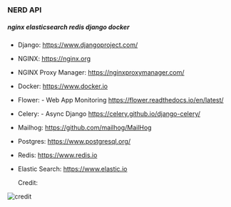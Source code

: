 ### NERD API

##### nginx elasticsearch redis django docker


- Django: https://www.djangoproject.com/

- NGINX: https://nginx.org

- NGINX Proxy Manager:
  https://nginxproxymanager.com/

- Docker: https://www.docker.io

- Flower: - Web App Monitoring https://flower.readthedocs.io/en/latest/

- Celery: - Async Django https://celery.github.io/django-celery/

- Mailhog: https://github.com/mailhog/MailHog

- Postgres: https://www.postgresql.org/

- Redis: https://www.redis.io

- Elastic Search: https://www.elastic.io

  Credit:


![credit](https://github.com/runtimejpp/nerd-api/assets/37848207/f8fcefda-834f-40e8-9b9b-4539e6721aae)